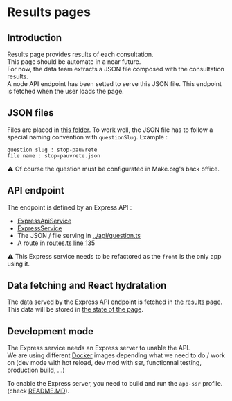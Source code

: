 # Results pages
## Introduction

Results page provides results of each consultation.\
This page should be automate in a near future.\
For now, the data team extracts a JSON file composed with the consultation results.\
A node API endpoint has been setted to serve this JSON file.
This endpoint is fetched when the user loads the page.

## JSON files

Files are placed in [this folder](./questionResults).
To work well, the JSON file has to follow a special naming convention with `questionSlug`.
Example :
```
question slug : stop-pauvrete
file name : stop-pauvrete.json
```
:warning: Of course the question must be configurated in Make.org's back office.

## API endpoint
The endpoint is defined by an Express API :
- [ExpressApiService](../../../../package/api/ExpressApiService.ts)
- [ExpressService](../../../../package/utils/services/Express.ts)
- The JSON / file serving in [../api/question.ts](../api/question.ts)
- A route in [routes.ts line 135](../routes.ts#L135)

:warning: This Express service needs to be refactored as the `front` is the only app using it.

## Data fetching and React hydratation
The data served by the Express API endpoint is fetched in [the results page](../../client/pages/Consultation/Results.tsx#L67).
This data will be stored in [the state of the page](../../client/pages/Consultation/Results.tsx#L72).

## Development mode
The Express service needs an Express server to unable the API.\
We are using different [Docker](../../Dockerfile) images depending what we need to do / work on (dev mode with hot reload, dev mod with ssr, functionnal testing, production build, ...)

To enable the Express server, you need to build and run the `app-ssr` profile. (check [README.MD](../../README.md#L22)).

